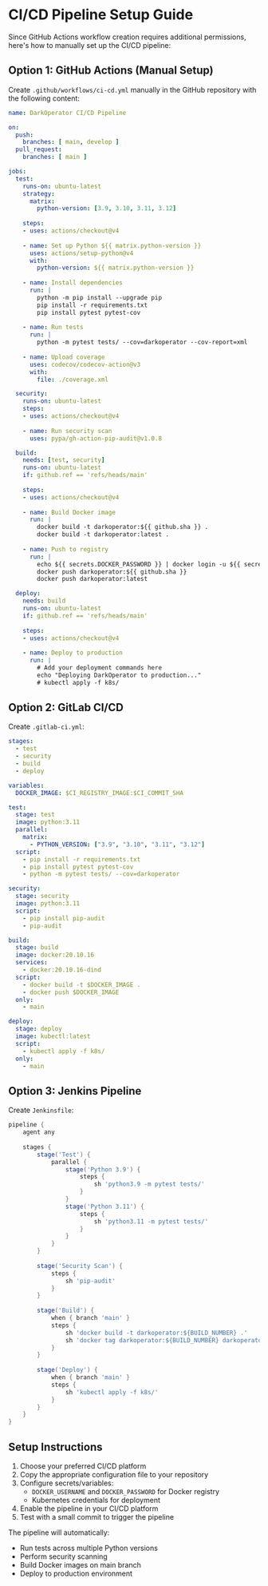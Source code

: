 # CI/CD Pipeline Setup Guide

Since GitHub Actions workflow creation requires additional permissions, here's how to manually set up the CI/CD pipeline:

## Option 1: GitHub Actions (Manual Setup)

Create `.github/workflows/ci-cd.yml` manually in the GitHub repository with the following content:

```yaml
name: DarkOperator CI/CD Pipeline

on:
  push:
    branches: [ main, develop ]
  pull_request:
    branches: [ main ]

jobs:
  test:
    runs-on: ubuntu-latest
    strategy:
      matrix:
        python-version: [3.9, 3.10, 3.11, 3.12]
    
    steps:
    - uses: actions/checkout@v4
    
    - name: Set up Python ${{ matrix.python-version }}
      uses: actions/setup-python@v4
      with:
        python-version: ${{ matrix.python-version }}
    
    - name: Install dependencies
      run: |
        python -m pip install --upgrade pip
        pip install -r requirements.txt
        pip install pytest pytest-cov
    
    - name: Run tests
      run: |
        python -m pytest tests/ --cov=darkoperator --cov-report=xml
    
    - name: Upload coverage
      uses: codecov/codecov-action@v3
      with:
        file: ./coverage.xml

  security:
    runs-on: ubuntu-latest
    steps:
    - uses: actions/checkout@v4
    
    - name: Run security scan
      uses: pypa/gh-action-pip-audit@v1.0.8

  build:
    needs: [test, security]
    runs-on: ubuntu-latest
    if: github.ref == 'refs/heads/main'
    
    steps:
    - uses: actions/checkout@v4
    
    - name: Build Docker image
      run: |
        docker build -t darkoperator:${{ github.sha }} .
        docker build -t darkoperator:latest .
    
    - name: Push to registry
      run: |
        echo ${{ secrets.DOCKER_PASSWORD }} | docker login -u ${{ secrets.DOCKER_USERNAME }} --password-stdin
        docker push darkoperator:${{ github.sha }}
        docker push darkoperator:latest

  deploy:
    needs: build
    runs-on: ubuntu-latest
    if: github.ref == 'refs/heads/main'
    
    steps:
    - uses: actions/checkout@v4
    
    - name: Deploy to production
      run: |
        # Add your deployment commands here
        echo "Deploying DarkOperator to production..."
        # kubectl apply -f k8s/
```

## Option 2: GitLab CI/CD

Create `.gitlab-ci.yml`:

```yaml
stages:
  - test
  - security
  - build
  - deploy

variables:
  DOCKER_IMAGE: $CI_REGISTRY_IMAGE:$CI_COMMIT_SHA

test:
  stage: test
  image: python:3.11
  parallel:
    matrix:
      - PYTHON_VERSION: ["3.9", "3.10", "3.11", "3.12"]
  script:
    - pip install -r requirements.txt
    - pip install pytest pytest-cov
    - python -m pytest tests/ --cov=darkoperator

security:
  stage: security
  image: python:3.11
  script:
    - pip install pip-audit
    - pip-audit

build:
  stage: build
  image: docker:20.10.16
  services:
    - docker:20.10.16-dind
  script:
    - docker build -t $DOCKER_IMAGE .
    - docker push $DOCKER_IMAGE
  only:
    - main

deploy:
  stage: deploy
  image: kubectl:latest
  script:
    - kubectl apply -f k8s/
  only:
    - main
```

## Option 3: Jenkins Pipeline

Create `Jenkinsfile`:

```groovy
pipeline {
    agent any
    
    stages {
        stage('Test') {
            parallel {
                stage('Python 3.9') {
                    steps {
                        sh 'python3.9 -m pytest tests/'
                    }
                }
                stage('Python 3.11') {
                    steps {
                        sh 'python3.11 -m pytest tests/'
                    }
                }
            }
        }
        
        stage('Security Scan') {
            steps {
                sh 'pip-audit'
            }
        }
        
        stage('Build') {
            when { branch 'main' }
            steps {
                sh 'docker build -t darkoperator:${BUILD_NUMBER} .'
                sh 'docker tag darkoperator:${BUILD_NUMBER} darkoperator:latest'
            }
        }
        
        stage('Deploy') {
            when { branch 'main' }
            steps {
                sh 'kubectl apply -f k8s/'
            }
        }
    }
}
```

## Setup Instructions

1. Choose your preferred CI/CD platform
2. Copy the appropriate configuration file to your repository
3. Configure secrets/variables:
   - `DOCKER_USERNAME` and `DOCKER_PASSWORD` for Docker registry
   - Kubernetes credentials for deployment
4. Enable the pipeline in your CI/CD platform
5. Test with a small commit to trigger the pipeline

The pipeline will automatically:
- Run tests across multiple Python versions
- Perform security scanning
- Build Docker images on main branch
- Deploy to production environment